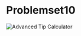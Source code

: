 # Problemset10
![Advanced Tip Calculator](C:\Users\gainikamal.bataeva\Desktop\screenshots\advancedtipcalculator.PNG)
